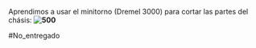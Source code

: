 
Aprendimos a usar el minitorno (Dremel 3000) para cortar las partes del chásis: 
**![500](https://lh6.googleusercontent.com/4xV1PFm6rKXEJ6khXKcWq88DV5xO-brgTLqIdO1gh2w-SWsXOLvQNMF-Vjwju7uMAkCtrpKHAozzfQn1haVbUa7eOCjXQ0o9QC6SNJVUuY_Qkh9Fc_cXugBieWV0Uuh91lhYWz_GSdycVuBuHrVnmA)**



#No_entregado 